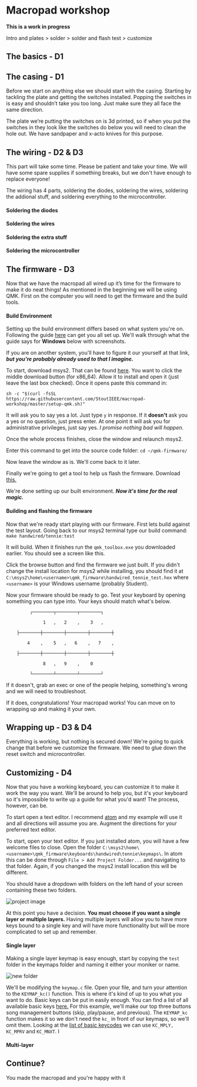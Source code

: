 # Macropad workshop

**This is a work in progress**

Intro and plates > solder > solder and flash test > customize

## The basics - D1

## The casing - D1

Before we start on anything else we should start with the casing. Starting by tackling the plate and getting the switches installed. Popping the switches in is easy and shouldn’t take you too long. Just make sure they all face the same direction.

<Switch picture>

The plate we’re putting the switches on is 3d printed, so if when you put the switches in they look like the switches do below you will need to clean the hole out. We have sandpaper and x-acto knives for this purpose.

<bad switch picture>

## The wiring - D2 & D3

This part will take some time. Please be patient and take your time. We will have some spare supplies if something breaks, but we don't have enough to replace everyone!

The wiring has 4 parts, soldering the diodes, soldering the wires, soldering the addional stuff, and soldering everything to the microcontroller.

#### Soldering the diodes

#### Soldering the wires

#### Soldering the extra stuff

#### Soldering the microcontroller

## The firmware - D3
Now that we have the macropad all wired up it’s time for the firmware to make it do neat things!
As mentioned in the beginning we will be using QMK.
First on the computer you will need to get the firmware and the build tools.

#### Build Environment
Setting up the build environment differs based on what system you're on. Following the guide [here](https://docs.qmk.fm/#/newbs_getting_started) can get you all set up.
We'll walk through what the guide says for **Windows** below with screenshots.

If you are on another system, you'll have to figure it our yourself at that link, ***but you're probably already used to that I imagine.***

To start, download msys2. That can be found [here](http://www.msys2.org/). You want to click the middle download button (for x86_64).
Allow it to install and open it (just leave the last box checked).
Once it opens paste this command in:

`sh -c "$(curl -fsSL https://raw.githubusercontent.com/StoutIEEE/macropad-workshop/master/setup-qmk.sh)"`

It will ask you to say yes a lot. Just type `y` in response. If it **doesn't** ask you a yes or no question, just press enter. At one point it will ask you for administrative privileges, just say yes. *I promise nothing bad will happen.*

Once the whole process finishes, close the window and relaunch msys2.

Enter this command to get into the source code folder: `cd ~/qmk-firmware/`

Now leave the window as is. We'll come back to it later.

Finally we're going to get a tool to help us flash the firmware. Download [this.](https://github.com/qmk/qmk_toolbox/releases/download/0.0.9/qmk_toolbox.exe)

We're done setting up our built environment. ***Now it's time for the real magic.***


#### Building and flashing the firmware

Now that we're ready start playing with our firmware. First lets build against the test layout. Going back to our msys2 terminal type our build command: `make handwired/tennie:test`

It will build. When it finishes run the `qmk_toolbox.exe` you downloaded earlier. You should see a screen like this.

Click the browse button and find the firmware we just built. If you didn't change the install location for msys2 while installing, you should find it at `C:\msys2\home\<username>\qmk_firmware\handwired_tennie_test.hex` where `<username>` is your Windows username (probably Student).

<Im not sure how this goes. Finish this>

Now your firmware should be ready to go. Test your keyboard by opening something you can type into. Your keys should match what's below.
```
         ┌────────┬────────┬────────┐

              1   ,   2    ,    3   ,

    ├────────┼────────┼────────┼────────┼

        4    ,    5   ,   6    ,   7    ,

    ├────────┼────────┼────────┼────────┼

              8   ,   9    ,    0

         └────────┴────────┴────────┘
```
If it doesn't, grab an exec or one of the people helping, something's wrong and we will need to troubleshoot.

If it does, congratulations! Your macropad works! You can move on to wrapping up and making it your own.

## Wrapping up - D3 & D4

Everything is working, but nothing is secured down! We're going to quick change that before we customize the firmware. We need to glue down the reset switch and microcontroller.

## Customizing - D4

Now that you have a working keyboard, you can customize it to make it work the way you want. We'll be around to help you, but it's your keyboard so it's impossible to write up a guide for what you'd want! The process, however, can be.

To start open a text editor. I recommend [atom](https://atom.io/) and my example will use it and all directions will assume you are. Augment the directions for your preferred text editor.

To start, open your text editor. If you just installed atom, you will have a few welcome files to close. Open the folder `C:\msys2\home\<username>\qmk_firmware\keyboards\handwired\tennie\keymaps\`. In atom this can be done through `File > Add Project Folder...` and navigating to that folder. Again, if you changed the msys2 install location this will be different.

You should have a dropdown with folders on the left hand of your screen containing these two folders.

![project image](macropad-workshop/images/custom1.PNG)

At this point you have a decision. **You must choose if you want a single layer or multiple layers.** Having multiple layers will allow you to have more keys bound to a single key and will have more functionality but will be more complicated to set up and remember.

#### Single layer

Making a single layer keymap is easy enough, start by copying the `test` folder in the keymaps folder and naming it either your moniker or name.

![new folder](macropad-workshop/images/new-folder.png)

We'll be modifying the `keymap.c` file. Open your file, and turn your attention to the `KEYMAP_kc()` function. This is where it's kind of up to you what you want to do. Basic keys can be put in easily enough. You can find a list of all available basic keys [here.](https://docs.qmk.fm/#/keycodes_basic)
For this example, we'll make our top three buttons song management buttons (skip, play/pause, and previous).
The `KEYMAP_kc` function makes it so we don't need the `kc_` in front of our keymaps, so we'll omit them. Looking at the [list of basic keycodes](https://docs.qmk.fm/#/keycodes_basic) we can use `KC_MPLY, KC_MPRV` and `KC_MNXT`. I

#### Multi-layer

## Continue?
You made the macropad and you're happy with it
